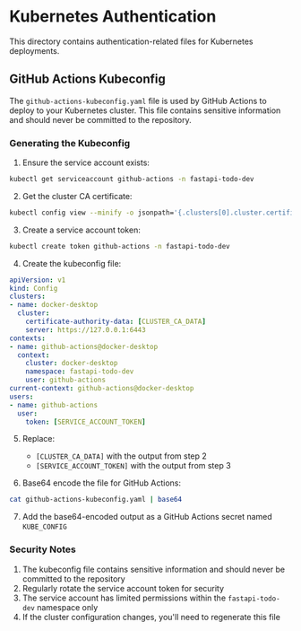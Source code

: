 # Kubernetes Authentication

This directory contains authentication-related files for Kubernetes deployments.

## GitHub Actions Kubeconfig

The `github-actions-kubeconfig.yaml` file is used by GitHub Actions to deploy to your Kubernetes cluster. This file contains sensitive information and should never be committed to the repository.

### Generating the Kubeconfig

1. Ensure the service account exists:
```bash
kubectl get serviceaccount github-actions -n fastapi-todo-dev
```

2. Get the cluster CA certificate:
```bash
kubectl config view --minify -o jsonpath='{.clusters[0].cluster.certificate-authority-data}'
```

3. Create a service account token:
```bash
kubectl create token github-actions -n fastapi-todo-dev
```

4. Create the kubeconfig file:
```yaml
apiVersion: v1
kind: Config
clusters:
- name: docker-desktop
  cluster:
    certificate-authority-data: [CLUSTER_CA_DATA]
    server: https://127.0.0.1:6443
contexts:
- name: github-actions@docker-desktop
  context:
    cluster: docker-desktop
    namespace: fastapi-todo-dev
    user: github-actions
current-context: github-actions@docker-desktop
users:
- name: github-actions
  user:
    token: [SERVICE_ACCOUNT_TOKEN]
```

5. Replace:
   - `[CLUSTER_CA_DATA]` with the output from step 2
   - `[SERVICE_ACCOUNT_TOKEN]` with the output from step 3

6. Base64 encode the file for GitHub Actions:
```bash
cat github-actions-kubeconfig.yaml | base64
```

7. Add the base64-encoded output as a GitHub Actions secret named `KUBE_CONFIG`

### Security Notes

1. The kubeconfig file contains sensitive information and should never be committed to the repository
2. Regularly rotate the service account token for security
3. The service account has limited permissions within the `fastapi-todo-dev` namespace only
4. If the cluster configuration changes, you'll need to regenerate this file 